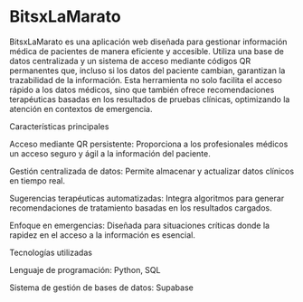 # BitsxLaMarato

BitsxLaMarato es una aplicación web diseñada para gestionar información médica de pacientes de manera eficiente y accesible. Utiliza una base de datos centralizada y un sistema de acceso mediante códigos QR permanentes que, incluso si los datos del paciente cambian, garantizan la trazabilidad de la información. Esta herramienta no solo facilita el acceso rápido a los datos médicos, sino que también ofrece recomendaciones terapéuticas basadas en los resultados de pruebas clínicas, optimizando la atención en contextos de emergencia.

Características principales

Acceso mediante QR persistente: Proporciona a los profesionales médicos un acceso seguro y ágil a la información del paciente.

Gestión centralizada de datos: Permite almacenar y actualizar datos clínicos en tiempo real.

Sugerencias terapéuticas automatizadas: Integra algoritmos para generar recomendaciones de tratamiento basadas en los resultados cargados.

Enfoque en emergencias: Diseñada para situaciones críticas donde la rapidez en el acceso a la información es esencial.

Tecnologías utilizadas

Lenguaje de programación: Python, SQL

Sistema de gestión de bases de datos: Supabase
